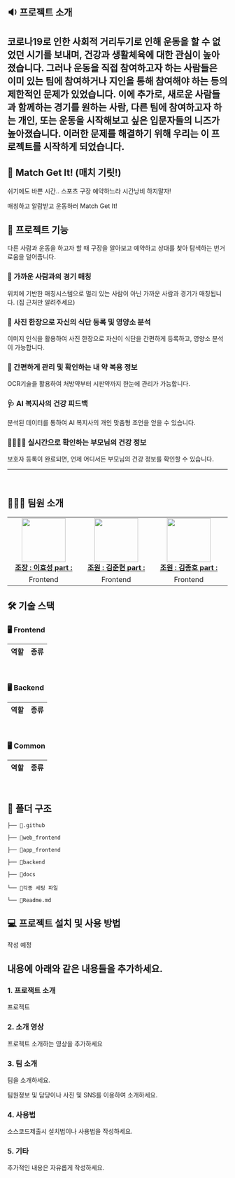 
## 🔉 프로젝트 소개 
코로나19로 인한 사회적 거리두기로 인해 운동을 할 수 없었던 시기를 보내며, 건강과 생활체육에 대한 관심이 높아졌습니다. 그러나 운동을 직접 참여하고자 하는 사람들은 이미 있는 팀에 참여하거나 지인을 통해 참여해야 하는 등의 제한적인 문제가 있었습니다. 이에 추가로, 새로운 사람들과 함께하는 경기를 원하는 사람, 다른 팀에 참여하고자 하는 개인, 또는 운동을 시작해보고 싶은 입문자들의 니즈가 높아졌습니다. 이러한 문제를 해결하기 위해 우리는 이 프로젝트를 시작하게 되었습니다.
- 
## 📱 Match Get It! (매치 기릿!)

쉬기에도 바쁜 시간.. 스포츠 구장 예약하느라 시간낭비 하지말자! 

매칭하고 알람받고 운동하러 Match Get It!

## 🦾 프로젝트 기능

다른 사람과 운동을 하고자 할 때 구장을 알아보고 예약하고 상대를 찾아 탐색하는 번거로움을 덜어줍니다.

### 🧐 가까운 사람과의 경기 매칭

위치에 기반한 매칭시스템으로 멀리 있는 사람이 아닌 가까운 사람과 경기가 매칭됩니다.
(집 근처만 알려주세요)

### 🍓 사진 한장으로 자신의 식단 등록 및 영양소 분석
이미지 인식을 활용하여 사진 한장으로 자신이 식단을 간편하게 등록하고, 영양소 분석이 가능합니다.

### 💊 간편하게 관리 및 확인하는 내 약 복용 정보
OCR기술을 활용하여 처방약부터 시판약까지 한눈에 관리가 가능합니다.

### 🩺 AI 복지사의 건강 피드백
분석된 데이터를 통하여 AI 복지사의 개인 맞춤형 조언을 얻을 수 있습니다.

### 👨‍👩‍👧‍👦 실시간으로 확인하는 부모님의 건강 정보
보호자 등록이 완료되면, 언제 어디서든 부모님의 건강 정보를 확인할 수 있습니다.
<br />


<hr/>
<br />

## 👩🏻‍💻 팀원 소개
<table>
    <tr align="center">
        <td style="min-width: 150px;">
            <a href="https://github.com/hyoseoung">
              <img src="" width="100">
              <br>
              <b>조장 : 이효성</b>
              <b>part :</b>
            </a> 
            <br>
        </td>
        <td style="min-width: 150px;">
            <a href="https://github.com/Neogulman11">
              <img src="" width="100">
              <br>
              <b>조원 : 김준현</b>
             <b>part :</b>
            </a>
         <br>
        </td>
        <td style="min-width: 150px;">
            <a href="https://github.com/kimjh0607">
              <img src="" width="100">
              <br>
              <b>조원 : 김종호</b>
             <b>part :</b>
            </a> 
            <br>
        </td>
        <td style="min-width: 150px;">
            <a href="https://github.com/ssunmyung">
              <img src="" width="100">
              <br>
              <b>조원 : 김선명</b>
             <b>part :</b>
             <br>
        </td>
                <td style="min-width: 150px;">
            <a href="https://github.com/KongSeungHwan">
              <img src="" width="100">
              <br>
              <b>조원 : 공승환</b>
             <b>part :</b>
             <br>
        </td>
        <td style="min-width: 150px;">
            <a href="https://github.com/sunney507">
              <img src="" width="100">
              <br>
              <b>조원 : 양선영</b>
             <b>part :</b>
        </td>
        <td style="min-width: 150px;">
            <a href="https://github.com/yujin20">
              <img src="" width="100">
              <br>
              <b>조원 : 임유진</b>
             <b>part :</b>
             <br>
        </td>
    </tr>
    <tr align="center">
        <td>
            Frontend
        </td>
        <td>
            Frontend
        </td>
        <td>
            Frontend
        </td>
                <td>
            Backend
        </td>
                <td>
            Backend
        </td>
    </tr>
</table>

## 🛠 기술 스택

### 🖥 Frontend
|역할|종류|
|-|-|

<br />

### 🖥 Backend

|역할|종류|
|-|-|

<br />


### 🖥 Common
|역할|종류|
|-|-|

<br />

## 📂 폴더 구조
```
├── 📂.github

├── 📂web_frontend 

├── 📂app_frontend 

├── 📂backend

├── 📂docs 

└── 📜각종 세팅 파일

└── 📕Readme.md

```


## 💻 프로젝트 설치 및 사용 방법

작성 예정

## 내용에 아래와 같은 내용들을 추가하세요.

### 1. 프로잭트 소개

프로젝트

### 2. 소개 영상

프로젝트 소개하는 영상을 추가하세요

### 3. 팀 소개

팀을 소개하세요.

팀원정보 및 담당이나 사진 및 SNS를 이용하여 소개하세요.

### 4. 사용법

소스코드제출시 설치법이나 사용법을 작성하세요.

### 5. 기타

추가적인 내용은 자유롭게 작성하세요.
